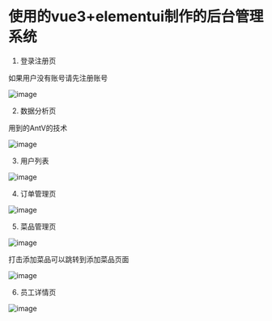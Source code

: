 # 使用的vue3+elementui制作的后台管理系统

1. 登录注册页

如果用户没有账号请先注册账号

![image](https://user-images.githubusercontent.com/82923804/191907282-2c0149eb-e7d7-490a-ab77-67b6cbc2bf1f.png)

2. 数据分析页

用到的AntV的技术

![image](https://user-images.githubusercontent.com/82923804/191907400-4854146f-ad03-402d-a24d-4879584d2b62.png)

3. 用户列表

![image](https://user-images.githubusercontent.com/82923804/191907451-006760ae-d802-489b-9c21-2ce4d0c65ccf.png)

4. 订单管理页

![image](https://user-images.githubusercontent.com/82923804/191907497-510cf354-bb0e-422d-9a97-df3e71eb9ac5.png)

5. 菜品管理页

![image](https://user-images.githubusercontent.com/82923804/191907532-d1b53d0d-5a28-45be-ad48-eac967ad0d58.png)

打击添加菜品可以跳转到添加菜品页面

![image](https://user-images.githubusercontent.com/82923804/191907563-5f1049e0-8a37-433b-b6af-4dcf101925ab.png)

6. 员工详情页

![image](https://user-images.githubusercontent.com/82923804/191907617-4093d13e-7ff5-4724-bf5c-7bc2eb6d667e.png)
